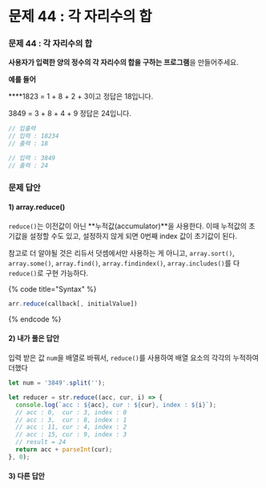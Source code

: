 # 문제 44 : 각 자리수의 합

### 문제 44 : 각 자리수의 합

**사용자가 입력한 양의 정수의 각 자리수의 합을 구하는 프로그램**을 만들어주세요. 

**예를 들어**

 ****1823 = 1 + 8 + 2 + 3이고 정답은 18입니다.

3849 = 3 + 8 + 4 + 9 정답은 24입니다.

```javascript
// 입출력
// 입력 : 18234
// 출력 : 18

// 입력 : 3849
// 출력 : 24
```

###  문제 답안

#### **1\) array.reduce\(\)**

`reduce()`는  이전값이 아닌 **누적값\(accumulator\)**을 사용한다. 이때 누적값의 초기값을 설정할 수도 있고, 설정하지 않게 되면 0번째 index 값이 초기값이 된다.

참고로 더 알야될 것은 리듀서 덧셈에서만 사용하는 게 아니고, `array.sort()`, `array.some()`, `array.find()`, `array.findindex()`, `array.includes()`를 다 `reduce()`로 구현 가능하다.

{% code title="Syntax" %}
```javascript
arr.reduce(callback[, initialValue])
```
{% endcode %}

#### 2\) 내가 풀은 답안

입력 받은 값 `num`을  배열로 바꿔서,  `reduce()`를 사용하여 배열 요소의 각각의 누적하여 더했다

```javascript
let num = '3849'.split('');

let reducer = str.reduce((acc, cur, i) => {
  console.log(`acc : ${acc}, cur : ${cur}, index : ${i}`);
  // acc : 0,  cur : 3, index : 0
  // acc : 3,  cur : 8, index : 1
  // acc : 11, cur : 4, index : 2
  // acc : 15, cur : 9, index : 3
  // result = 24
  return acc + parseInt(cur); 
}, 0);
```

#### 3\) 다른 답안





